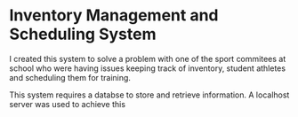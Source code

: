 # Inventory Management and Scheduling System 
I created this system to solve a problem with one of the sport commitees at school who were having issues keeping track of inventory,  student athletes and scheduling them for training.


This system requires a databse to store and retrieve information.
A localhost server was used to achieve this 
